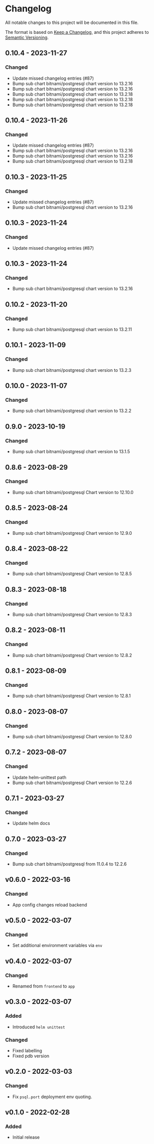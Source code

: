 # Changelog

All notable changes to this project will be documented in this file.

The format is based on [Keep a Changelog](https://keepachangelog.com/en/1.0.0/),
and this project adheres to [Semantic Versioning](https://semver.org/spec/v2.0.0.html).

<!-- ## [UNRELEASED]
### Added
### Changed
### Deprecated
### Removed -->

## 0.10.4 - 2023-11-27

### Changed

- Update missed changelog entries (#87)
- Bump sub chart bitnami/postgresql chart version to 13.2.16
- Bump sub chart bitnami/postgresql chart version to 13.2.16
- Bump sub chart bitnami/postgresql chart version to 13.2.18
- Bump sub chart bitnami/postgresql chart version to 13.2.18
- Bump sub chart bitnami/postgresql chart version to 13.2.18

## 0.10.4 - 2023-11-26

### Changed

- Update missed changelog entries (#87)
- Bump sub chart bitnami/postgresql chart version to 13.2.16
- Bump sub chart bitnami/postgresql chart version to 13.2.16
- Bump sub chart bitnami/postgresql chart version to 13.2.18

## 0.10.3 - 2023-11-25

### Changed

- Update missed changelog entries (#87)
- Bump sub chart bitnami/postgresql chart version to 13.2.16

## 0.10.3 - 2023-11-24

### Changed

- Update missed changelog entries (#87)

## 0.10.3 - 2023-11-24

### Changed

- Bump sub chart bitnami/postgresql chart version to 13.2.16

## 0.10.2 - 2023-11-20

### Changed

- Bump sub chart bitnami/postgresql chart version to 13.2.11

## 0.10.1 - 2023-11-09

### Changed

- Bump sub chart bitnami/postgresql chart version to 13.2.3

## 0.10.0 - 2023-11-07

### Changed

- Bump sub chart bitnami/postgresql chart version to 13.2.2

## 0.9.0 - 2023-10-19

### Changed

- Bump sub chart bitnami/postgresql chart version to 13.1.5

## 0.8.6 - 2023-08-29

### Changed

- Bump sub chart bitnami/postgresql Chart version to 12.10.0

## 0.8.5 - 2023-08-24

### Changed

- Bump sub chart bitnami/postgresql Chart version to 12.9.0

## 0.8.4 - 2023-08-22

### Changed

- Bump sub chart bitnami/postgresql Chart version to 12.8.5

## 0.8.3 - 2023-08-18

### Changed

- Bump sub chart bitnami/postgresql Chart version to 12.8.3

## 0.8.2 - 2023-08-11

### Changed

- Bump sub chart bitnami/postgresql Chart version to 12.8.2

## 0.8.1 - 2023-08-09

### Changed

- Bump sub chart bitnami/postgresql Chart version to 12.8.1

## 0.8.0 - 2023-08-07

### Changed

- Bump sub chart bitnami/postgresql Chart version to 12.8.0

## 0.7.2 - 2023-08-07

### Changed

- Update helm-unittest path
- Bump sub chart bitnami/postgresql Chart version to 12.2.6

## 0.7.1 - 2023-03-27

### Changed

- Update helm docs

## 0.7.0 - 2023-03-27

### Changed

- Bump sub chart bitnami/postgresql from 11.0.4 to 12.2.6

## v0.6.0 - 2022-03-16

### Changed

- App config changes reload backend

## v0.5.0 - 2022-03-07

### Changed

- Set additional environment variables via `env`

## v0.4.0 - 2022-03-07

### Changed

- Renamed from `frontend` to `app`

## v0.3.0 - 2022-03-07

### Added

- Introduced `helm unittest`

### Changed

- Fixed labelling
- Fixed pdb version

## v0.2.0 - 2022-03-03

### Changed

- Fix `psql.port` deployment env quoting.

## v0.1.0 - 2022-02-28

### Added

- Initial release
